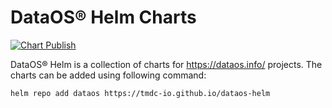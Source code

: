 # DataOS® Helm Charts

[![Chart Publish](https://github.com/tmdc-io/dataos-helm/actions/workflows/publish.yml/badge.svg?branch=master)](https://github.com/tmdc-io/dataos-helm/actions/workflows/publish.yml)

DataOS® Helm is a collection of charts for https://dataos.info/ projects. The charts can be added using following command:

```
helm repo add dataos https://tmdc-io.github.io/dataos-helm
```
